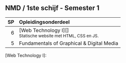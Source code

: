 NMD **/ 1ste schijf - Semester 1**
-------------------

| SP | Opleidingsonderdeel |
|---:|:--------------------|
|  6 | [Web Technology I][]<span data-domain="wanm" data-level="1"></span><br><small>Statische website met HTML, CSS en JS.</small> |
|  5 | Fundamentals of Graphical & Digital Media |

[Web Technology I]: 